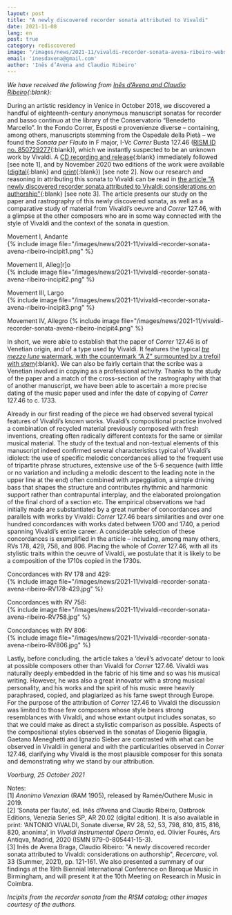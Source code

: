 ```yaml
---
layout: post
title: "A newly discovered recorder sonata attributed to Vivaldi"
date: 2021-11-08
lang: en
post: true
category: rediscovered
image: "/images/news/2021-11/vivaldi-recorder-sonata-avena-ribeiro-website.png"
email: 'inesdavena@gmail.com'
author: 'Inês d’Avena and Claudio Ribeiro'
---
```


_We have received the following from [Inês d’Avena and Claudio Ribeiro](https://www.avenaribeiro.com/){:blank}:_  


During an artistic residency in Venice in October 2018, we discovered a handful of eighteenth-century anonymous manuscript sonatas for recorder and basso continuo at the library of the Conservatorio “Benedetto Marcello”. In the Fondo Correr, Esposti e provenienze diverse – containing, among others, manuscripts stemming from the Ospedale della Pietà – we found the _Sonata per Flauto_ in F major, I-Vc _Correr_ Busta 127.46 ([RISM ID no. 850729277](https://opac.rism.info/search?id=850729277&View=rism){:blank}), which we instantly suspected to be an unknown work by Vivaldi. A [CD recording and release](https://open.spotify.com/album/2OvOb21ES5vYvqtafSeueD){:blank} immediately followed [see note 1], and by November 2020 two editions of the work were available ([digital](https://www.avenaribeiro.com/shop-vivaldi){:blank} and [print](https://www.ars-antiqva.com/libro/vivaldi-sonate-diverse-rv-28-rv-52-rv-53-rv-798-rv-810-rv-815-rv-816-rv-820-anonima_15009){:blank}) [see note 2]. Now our research and reasoning in attributing this sonata to Vivaldi can be read in [the article "A newly discovered recorder sonata attributed to Vivaldi: considerations on authorship"](https://www.lim.it/en/recercare/6177-a-newly-discovered-recorder-sonata-attributed-to-vivaldi-considerations-on-authorship-9788855431040.html#/1-tipo_prodotto-pdf_lim){:blank} [see note 3]. The article presents our study on the paper and rastrography of this newly discovered sonata, as well as a comparative study of material from Vivaldi’s oeuvre and _Correr_ 127.46, with a glimpse at the other composers who are in some way connected with the style of Vivaldi and the context of the sonata in question.  

Movement I, Andante  
{% include image file="/images/news/2021-11/vivaldi-recorder-sonata-avena-ribeiro-incipit1.png" %}  

Movement II, Alleg[r]o  
{% include image file="/images/news/2021-11/vivaldi-recorder-sonata-avena-ribeiro-incipit2.png" %}  

Movement III, Largo  
{% include image file="/images/news/2021-11/vivaldi-recorder-sonata-avena-ribeiro-incipit3.png" %}  

Movement IV, Allegro
{% include image file="/images/news/2021-11/vivaldi-recorder-sonata-avena-ribeiro-incipit4.png" %}  

In short, we were able to establish that the paper of _Correr_ 127.46 is of Venetian origin, and of a type used by Vivaldi. It features the typical [_tre mezze lune_ watermark, with the countermark “A Z” surmounted by a trefoil with stem](https://hofmusik.slub-dresden.de/en/catalogues/watermarks-catalogue/detail/?tx_slubwatersignauthorsdb_pi1%5Bwatersign%5D=262&tx_slubwatersignauthorsdb_pi1%5BwatersignSearch%5D%5BnameTaxonomy%5D=&tx_slubwatersignauthorsdb_pi1%5BwatersignSearch%5D%5BnamePapermill%5D=&tx_slubwatersignauthorsdb_pi1%5BwatersignSearch%5D%5BnamePapermaker%5D=&tx_slubwatersignauthorsdb_pi1%5BwatersignSearch%5D%5BnameState%5D=&tx_slubwatersignauthorsdb_pi1%5BwatersignSearch%5D%5BnameRegion%5D=&tx_slubwatersignauthorsdb_pi1%5BwatersignSearch%5D%5Ball%5D=102&tx_slubwatersignauthorsdb_pi1%5Bcontroller%5D=Watersign&cHash=ec7a30711da7bdabfebe5ce2707819f6){:blank}. We can also be fairly certain that the scribe was a Venetian involved in copying as a professional activity. Thanks to the study of the paper and a match of the cross-section of the rastrography with that of another manuscript, we have been able to ascertain a more precise dating of the music paper used and infer the date of copying of _Correr_ 127.46 to c. 1733.  

Already in our first reading of the piece we had observed several typical features of Vivaldi’s known works. Vivaldi’s compositional practice involved a combination of recycled material previously composed with fresh inventions, creating often radically different contexts for the same or similar musical material. The study of the textual and non-textual elements of this manuscript indeed confirmed several characteristics typical of Vivaldi’s idiolect: the use of specific melodic concordances allied to the frequent use of tripartite phrase structures, extensive use of the 5-6 sequence (with little or no variation and including a melodic descent to the leading note in the upper line at the end) often combined with arpeggiation, a simple driving bass that shapes the structure and contributes rhythmic and harmonic support rather than contrapuntal interplay, and the elaborated prolongation of the final chord of a section etc. The empirical observations we had initially made are substantiated by a great number of concordances and parallels with works by Vivaldi: _Correr_ 127.46 bears similarities and over one hundred concordances with works dated between 1700 and 1740, a period spanning Vivaldi’s entire career. A considerable selection of these concordances is exemplified in the article – including, among many others, RVs 178, 429, 758, and 806. Placing the whole of _Correr_ 127.46, with all its stylistic traits within the oeuvre of Vivaldi, we postulate that it is likely to be a composition of the 1710s copied in the 1730s.  

Concordances with RV 178 and 429:  
{% include image file="/images/news/2021-11/vivaldi-recorder-sonata-avena-ribeiro-RV178-429.jpg" %}  

Concordances with RV 758:  
{% include image file="/images/news/2021-11/vivaldi-recorder-sonata-avena-ribeiro-RV758.jpg" %}  

Concordances with RV 806:  
{% include image file="/images/news/2021-11/vivaldi-recorder-sonata-avena-ribeiro-RV806.jpg" %}  

Lastly, before concluding, the article takes a ‘devil’s advocate’ detour to look at possible composers other than Vivaldi for _Correr_ 127.46. Vivaldi was naturally deeply embedded in the fabric of his time and so was his musical writing. However, he was also a great innovator with a strong musical personality, and his works and the spirit of his music were heavily paraphrased, copied, and plagiarized as his fame swept through Europe. For the purpose of the attribution of _Correr_ 127.46 to Vivaldi the discussion was limited to those few composers whose style bears strong resemblances with Vivaldi, and whose extant output includes sonatas, so that we could make as direct a stylistic comparison as possible. Aspects of the compositional styles observed in the sonatas of Diogenio Bigaglia, Gaetano Meneghetti and Ignazio Sieber are contrasted with what can be observed in Vivaldi in general and with the particularities observed in _Correr_ 127.46, clarifying why Vivaldi is the most plausible composer for this sonata and demonstrating why we stand by our attribution.

_Voorburg, 25 October 2021_

Notes:  
[1] _Anonimo Venexian_ (RAM 1905), released by Ramée/Outhere Music in 2019.  
[2] ‘Sonata per flauto’, ed. Inês d’Avena and Claudio Ribeiro, Oatbrook Editions, Venezia Series SP, AR 20.02 (digital edition). It is also available in print: ‘ANTONIO VIVALDI, Sonate diverse, RV 28, 52, 53, 798, 810, 815, 816, 820, anonima’, in _Vivaldi Instrumental Opera Omnia_, ed. Olivier Fourés, Ars Antiqva, Madrid, 2020 (ISMN 979-0-805441-15-3).  
[3] Inês de Avena Braga, Claudio Ribeiro: "A newly discovered recorder sonata attributed to Vivaldi: considerations on authorship", _Recercare_, vol. 33 (Summer, 2021), pp. 121-161. We also presented a summary of our findings at the 19th Biennial International Conference on Baroque Music in Birmingham, and will present it at the 10th Meeting on Research in Music in Coimbra.

_Incipits from the recorder sonata from the RISM catalog; other images courtesy of the authors._
